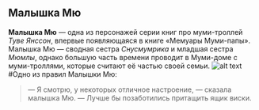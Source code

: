 ## Малышка Мю
**Малышка Мю** — одна из персонажей серии книг про муми-троллей *Туве Янссон*, впервые появляющаяся в книге «Мемуары Муми-папы».
Малышка Мю — сводная сестра *Снусмумрика* и младшая сестра *Мюмлы*, однако большую часть времени проводит в Муми-доме с муми-троллями, которые считают её частью своей семьи.
![alt text](https://sun9-44.userapi.com/c840426/v840426632/76ff5/nlnNIll9SpE.jpg "Малышка Мю")
#Одно из правил Малышки Мю:
> — Я смотрю, у некоторых отличное настроение, — сказала малышка Мю. — Лучше бы позаботились притащить ящик виски.
